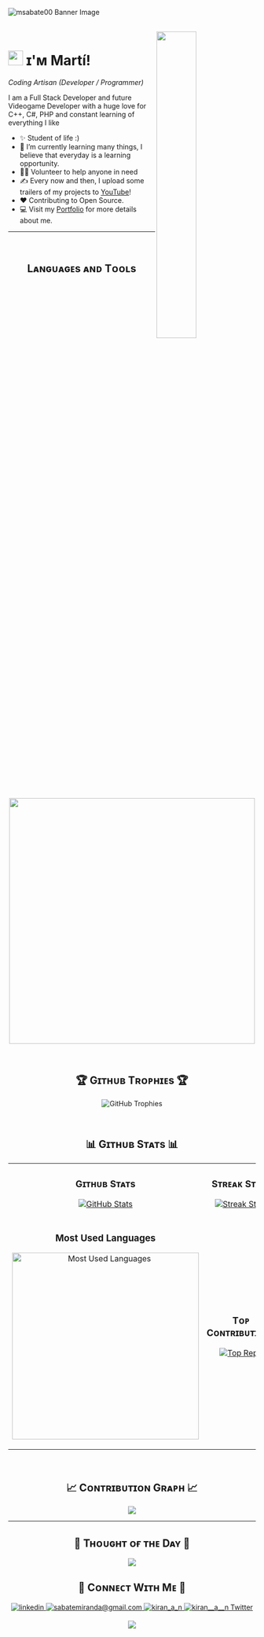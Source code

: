 <!--Banner-->
![msabate00 Banner Image](https://github.com/user-attachments/assets/33d76fc1-a10b-48fe-8a35-bc9aa28e9523)

<br>

<!--Night Owl image-->
<div>
  <img align="right" width="40%" src="https://owlbertsio-resized.s3.amazonaws.com/simple-computer.png.full.png">
</div>

<!--Header Name-->
# <img src="https://emojis.slackmojis.com/emojis/images/1643516353/23909/meow_googly_party.gif?1643516353" width="30"/> ɪ'ᴍ Martí! 
*Coding Artisan (Developer / Programmer)*
<br /> 

<!--Start Intro-->               
<p align="left">I am a Full Stack Developer and future Videogame Developer with a huge love for C++, C#, PHP and constant learning of everything I like </p>

- ✨ Student of life :)
- 🌱 I’m currently learning many things, I believe that everyday is a learning opportunity.
- 💁‍♂️ Volunteer to help anyone in need
- ✍ Every now and then, I upload some trailers of my projects to [YouTube](https://www.youtube.com/@aitramkg6244/videos)!
- ❤ Contributing to Open Source.
- 💻 Visit my [Portfolio](https://msabate00.github.io/) for more details about me.
<!--End Intro-->

<!--Profile Count Badge-->
<!--
<p align="left">
  <img src="https://komarev.com/ghpvc/?username=Kiran1689&label=Profile%20views&color=770677&style=for-the-badge&logo=star" alt="Kiran1689" style="padding-right:20px;" />
</p>
-->
---
<br />

<!--Languages and Tools Section-->       
<h2 align="center">Lᴀɴɢᴜᴀɢᴇs ᴀɴᴅ Tᴏᴏʟs</h2> 
<p align="center">
<!--<img width="500px"  src="https://skillicons.dev/icons?i=py,java,js,html,css,php,unity,express,django,md,solidity,postgres,mongo,git,vscode,docker,aws,postman,supabase,linux&perline=10"  />-->
<img width="500px"  src="https://skillicons.dev/icons?i=c,cs,cpp,java,js,py,html,css,php,dotnet,unity,unreal,godot,github,laravel,wordpress,visualstudio,vscode,linux,windows,mysql,mongodb,ps,ai,figma,raspberrypi,&perline=10"  />
</p>
<br />


<!--Trophies Section-->   
<h2 align="center">🏆 Gɪᴛʜᴜʙ Tʀᴏᴘʜɪᴇs 🏆</h2>
<p align="center">
 <!-- <a href="https://github.com/Kiran1689/github-profile-trophy">-->
  <a>
    <img src="https://github-profile-trophy.vercel.app/?username=msabate00&row=2&column=6&margin-w=20&margin-h=20" alt="GitHub Trophies">
  </a>
</p>
<br />

<!--Github stats Table--> 
<h2 align="center">📊 Gɪᴛʜᴜʙ Sᴛᴀᴛs 📊</h2>
<!--
<table width="100%">
  <tr>
    <td width="50%">
      <h3 align="center"><strong>Gɪᴛʜᴜʙ Sᴛᴀᴛs</strong></h3>
      <p align="center">
        <a href="https://github.com/msabate00">
          <img align="center" src="https://github-readme-stats.vercel.app/api?username=msabate00&count_private=true&show_icons=true&theme=nightowl" alt="GitHub Stats" />
        </a>
      </p>
    </td>
    <td width="50%">
      <h3 align="center"><strong>Sᴛʀᴇᴀᴋ Sᴛᴀᴛs</strong></h3>
      <p align="center">
        <a href="https://github.com/msabate00">
          <img align="center" src="https://streak-stats.demolab.com?user=msabate00&theme=nightowl" alt="Streak Stats" />
        </a>
      </p>
    </td>
  </tr>
  <tr>
    <td colspan="2" width="100%">
      <h3 align="center"><strong>Tᴏᴘ Cᴏɴᴛʀɪʙᴜᴛɪᴏɴs</strong></h3>
      <p align="center">
        <a href="https://github.com/msabate00">
          <img align="center" src="https://github-contributor-stats.vercel.app/api?username=msabate00&limit=3&theme=nightowl&show_owner=true&combine_all_yearly_contributions=true" alt="Top Repo" />
        </a>
      </p>
    </td>
  </tr>
</table> -->

<table width="100%">
  <tr>
    <td width="50%">
      <h3 align="center"><strong>Gɪᴛʜᴜʙ Sᴛᴀᴛs</strong></h3>
      <p align="center">
        <a href="https://github.com/msabate00">
          <img align="center" src="https://github-readme-stats.vercel.app/api?username=msabate00&count_private=true&show_icons=true&theme=nightowl" alt="GitHub Stats" />
        </a>
      </p>
    </td>
    <td width="50%">
      <h3 align="center"><strong>Sᴛʀᴇᴀᴋ Sᴛᴀᴛs</strong></h3>
      <p align="center">
        <a href="https://github.com/msabate00">
          <img align="center" src="https://streak-stats.demolab.com?user=msabate00&theme=nightowl" alt="Streak Stats" />
        </a>
      </p>
    </td>
  </tr>
  <tr>
    <td width="50%">
      <h3 align="center"><strong>Most Used Languages</strong></h3>
      <p align="center">
        <a href="https://github.com/Solaris-Group/SolarisEngine">
          <!--<img align="center" width="470" src="https://github-readme-stats.vercel.app/api/pin/?username=msabate00&repo=SolarisEngine&theme=nightowl&show_owner=true" alt="Cryptos Project" /> -->
          <img align="center" width="380" src="https://github-readme-stats.vercel.app/api/top-langs/?username=msabate00&hide_progress=false&layout=compact&theme=nightowl" alt="Most Used Languages" />
        </a>
      </p>
    </td>
    <td width="50%">
      <h3 align="center"><strong>Tᴏᴘ Cᴏɴᴛʀɪʙᴜᴛɪᴏɴs</strong></h3>
      <p align="center">
        <a href="https://github.com/msabate00">
          <img align="center" src="https://github-contributor-stats.vercel.app/api?username=msabate00&limit=3&theme=nightowl&show_owner=true&combine_all_yearly_contributions=true" alt="Top Repo" />
        </a>
      </p>
    </td>
  </tr>
</table>


<br />

<!--Contribution Graph-->
<h2 align="center">📈 Cᴏɴᴛʀɪʙᴜᴛɪᴏɴ Gʀᴀᴘʜ 📈</h2>
<div align="center">
    <img src="https://github-readme-activity-graph.vercel.app/graph?username=msabate00&bg_color=011627&color=79d3c3&line=c792ea&point=ffeb95&area=true&hide_border=false" border-radius="15">
</div>

---

<!--Dynamic Quote card updated everyday at 12 PM--> 
<h2 align="center">🌟 Tʜᴏᴜɢʜᴛ ᴏғ ᴛʜᴇ Dᴀʏ 🌟</h2>

<!--STARTS_HERE_QUOTE_CARD-->
<p align="center">
    <img src="https://readme-daily-quotes.vercel.app/api?author=Yanni&quote=Music%20is%20like%20creating%20an%20emotional%20painting.%20The%20sounds%20are%20the%20colors.&theme=dark&bg_color=011627&author_color=ffeb95">
</p>
<!--ENDS_HERE_QUOTE_CARD-->


<!--Contact Section--> 

<h2 align="center">🤝 Cᴏɴɴᴇᴄᴛ Wɪᴛʜ Mᴇ 🤝 </h2>
<div align="center">
 <a href="https://msabate00.github.io/assets/png/linkedin-ico.png" target="_blank">
<img src=https://img.shields.io/badge/linkedin-%231E77B5.svg?&style=for-the-badge&logo=linkedin&logoColor=white alt=linkedin style="margin-bottom: 5px;" />
</a>
  
<a href="mailto:sabatemiranda@gmail.com" target="_blank">
<img src="https://img.shields.io/badge/Gmail-D14836?style=for-the-badge&logo=gmail&logoColor=white" alt=sabatemiranda@gmail.com mail style="margin-bottom: 5px;" />
</a>

<a href="https://msabate00.github.io/assets/png/insta-ico.png" target="_blank">
<img src=https://img.shields.io/badge/Instagram-E4405F?style=for-the-badge&logo=instagram&logoColor=white alt=kiran_a_n Instagram style="margin-bottom: 5px;" />
</a>

<a href="https://msabate00.github.io/assets/png/twitter-ico.png" target="_blank">
<img src="https://img.shields.io/badge/Twitter-1DA1F2?style=for-the-badge&logo=twitter&logoColor=white" alt="kiran__a__n Twitter" style="margin-bottom: 5px;" />
</a>
</div>

<!--Footer--> 
<p align="center">
  <img src="https://capsule-render.vercel.app/api?type=waving&color=0:1d1d1d,100:131514&height=65&section=footer"/>
</p>
